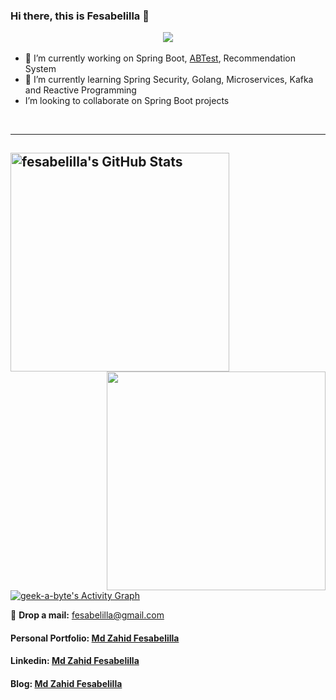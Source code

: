 ### Hi there, this is Fesabelilla 👋 <p align="center"><img src="https://komarev.com/ghpvc/?username=fesabelilla&label=Profile%20views&color=red&style=flat-square"> </p>

<!--
**fesabelilla/fesabelilla** is a ✨ _special_ ✨ repository because its `README.md` (this file) appears on your GitHub profile.

Here are some ideas to get you started:
- 🤔 I’m looking for help with ...
- 💬 Ask me about ...
- 📫 How to reach me: ...
- 😄 Pronouns: ...
- ⚡ Fun fact: ...
-->

- 🔭 I’m currently working on Spring Boot, <a href="https://opensource.indeedeng.io/proctor/" target="_blank">ABTest</a>, Recommendation System 
- 🌱 I’m currently learning Spring Security, Golang, Microservices, Kafka and Reactive Programming
-  I’m looking to collaborate on Spring Boot projects

<br />

---
<img aligh="left" width="350" hight="400" alt="fesabelilla's GitHub Stats" src="https://github-readme-stats.vercel.app/api?username=fesabelilla&show_icons=true&theme=radical" />[<img align="right" width="350"  hight="400" src="https://github-readme-streak-stats.herokuapp.com/?user=fesabelilla&theme=black-ice&hide_border=true&stroke=0000&background=060A0CD0"/>](https://github.com/fesabelilla)
---

<br />
<a href="https://github.com/geek-a-byte/github-readme-activity-graph"><img alt="geek-a-byte's Activity Graph" src="https://activity-graph.herokuapp.com/graph?username=fesabelilla&bg_color=0D1117&color=5BCDEC&line=5BCDEC&point=FFFFFF&hide_border=true" /></a>

💬 <b>Drop a mail:</b> <a href="mailto:fesabelilla@gmail.com" target="_blank">fesabelilla@gmail.com</a> 
<br />

#### Personal Portfolio: [Md Zahid Fesabelilla](https://mdzahidfesabelilla.wordpress.com/)
#### Linkedin: [Md Zahid Fesabelilla](https://www.linkedin.com/in/md-zahid-fesabelilla-575504141/)
#### Blog: [Md Zahid Fesabelilla](https://fesabelilla.medium.com/)

